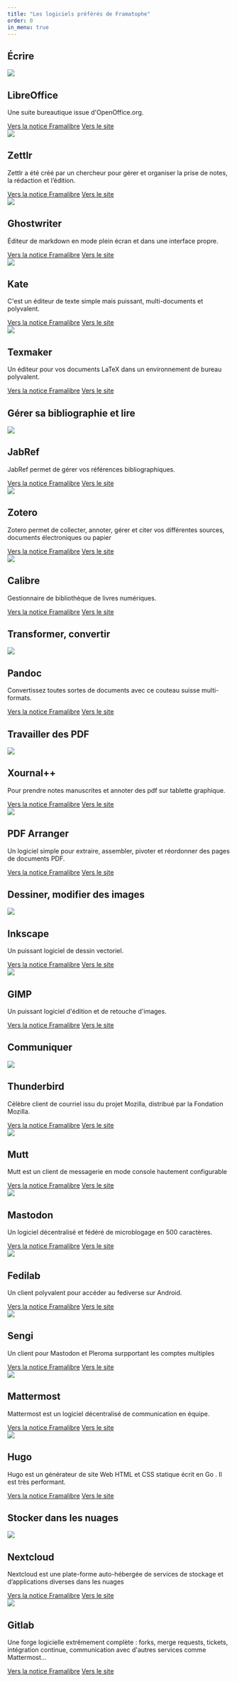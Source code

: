 ```yaml
---
title: "Les logiciels préférés de Framatophe"
order: 0
in_menu: true
---
```



## Écrire

  <article class="framalibre-notice">
    <div>
      <img src="https://beta.framalibre.org/images/logo/LibreOffice.png">
    </div>
    <div>
      <h2>LibreOffice</h2>
      <p>Une suite bureautique issue d'OpenOffice.org.</p>
      <div>
        <a href="https://beta.framalibre.org/notices/libreoffice.html">Vers la notice Framalibre</a>
        <a href="https://fr.libreoffice.org/">Vers le site</a>
      </div>
    </div>
  </article>


  <article class="framalibre-notice">
    <div>
      <img src="https://beta.framalibre.org/images/logo/Zettlr.png">
    </div>
    <div>
      <h2>Zettlr</h2>
      <p>Zettlr a été créé par un chercheur pour gérer et organiser la prise de notes, la rédaction et l’édition.</p>
      <div>
        <a href="https://beta.framalibre.org/notices/zettlr.html">Vers la notice Framalibre</a>
        <a href="https://www.zettlr.com/">Vers le site</a>
      </div>
    </div>
  </article>


  <article class="framalibre-notice">
    <div>
      <img src="https://beta.framalibre.org/images/logo/Ghostwriter.png">
    </div>
    <div>
      <h2>Ghostwriter</h2>
      <p>Éditeur de markdown en mode plein écran et dans une interface propre.</p>
      <div>
        <a href="https://beta.framalibre.org/notices/ghostwriter.html">Vers la notice Framalibre</a>
        <a href="https://wereturtle.github.io/ghostwriter/">Vers le site</a>
      </div>
    </div>
  </article>


  <article class="framalibre-notice">
    <div>
      <img src="https://beta.framalibre.org/images/logo/Kate.png">
    </div>
    <div>
      <h2>Kate</h2>
      <p>C'est un éditeur de texte simple mais puissant, multi-documents et polyvalent.</p>
      <div>
        <a href="https://beta.framalibre.org/notices/kate.html">Vers la notice Framalibre</a>
        <a href="https://kate-editor.org/">Vers le site</a>
      </div>
    </div>
  </article>

  
  <article class="framalibre-notice">
    <div>
      <img src="https://beta.framalibre.org/images/logo/Texmaker.png">
    </div>
    <div>
      <h2>Texmaker</h2>
      <p>Un éditeur pour vos documents LaTeX dans un environnement de bureau polyvalent.</p>
      <div>
        <a href="https://beta.framalibre.org/notices/texmaker.html">Vers la notice Framalibre</a>
        <a href="http://www.xm1math.net/texmaker/index_fr.html">Vers le site</a>
      </div>
    </div>
  </article>

## Gérer sa bibliographie et lire


  <article class="framalibre-notice">
    <div>
      <img src="https://beta.framalibre.org/images/logo/JabRef.png">
    </div>
    <div>
      <h2>JabRef</h2>
      <p>JabRef permet de gérer vos références bibliographiques.</p>
      <div>
        <a href="https://beta.framalibre.org/notices/jabref.html">Vers la notice Framalibre</a>
        <a href="https://www.jabref.org">Vers le site</a>
      </div>
    </div>
  </article>


  <article class="framalibre-notice">
    <div>
      <img src="https://beta.framalibre.org/images/logo/Zotero.png">
    </div>
    <div>
      <h2>Zotero</h2>
      <p>Zotero permet de collecter, annoter, gérer et citer vos différentes sources, documents électroniques ou papier</p>
      <div>
        <a href="https://beta.framalibre.org/notices/zotero.html">Vers la notice Framalibre</a>
        <a href="https://www.zotero.org/">Vers le site</a>
      </div>
    </div>
  </article>

  
  <article class="framalibre-notice">
    <div>
      <img src="https://beta.framalibre.org/images/logo/Calibre.png">
    </div>
    <div>
      <h2>Calibre</h2>
      <p>Gestionnaire de bibliothèque de livres numériques.</p>
      <div>
        <a href="https://beta.framalibre.org/notices/calibre.html">Vers la notice Framalibre</a>
        <a href="https://calibre-ebook.com/">Vers le site</a>
      </div>
    </div>
  </article>

## Transformer, convertir


  <article class="framalibre-notice">
    <div>
      <img src="https://beta.framalibre.org/images/logo/Pandoc.png">
    </div>
    <div>
      <h2>Pandoc</h2>
      <p>Convertissez toutes sortes de documents avec ce couteau suisse multi-formats.</p>
      <div>
        <a href="https://beta.framalibre.org/notices/pandoc.html">Vers la notice Framalibre</a>
        <a href="http://pandoc.org">Vers le site</a>
      </div>
    </div>
  </article>

## Travailler des PDF


  <article class="framalibre-notice">
    <div>
      <img src="https://beta.framalibre.org/images/logo/Xournal++.png">
    </div>
    <div>
      <h2>Xournal++</h2>
      <p>Pour prendre notes manuscrites et annoter des pdf sur tablette graphique.</p>
      <div>
        <a href="https://beta.framalibre.org/notices/xournal.html">Vers la notice Framalibre</a>
        <a href="https://github.com/xournalpp/xournalpp">Vers le site</a>
      </div>
    </div>
  </article>

  
  <article class="framalibre-notice">
    <div>
      <img src="https://beta.framalibre.org/images/logo/PDF%20Arranger.png">
    </div>
    <div>
      <h2>PDF Arranger</h2>
      <p>Un logiciel simple pour extraire, assembler, pivoter et réordonner des pages de documents PDF.</p>
      <div>
        <a href="https://beta.framalibre.org/notices/pdf-arranger.html">Vers la notice Framalibre</a>
        <a href="https://github.com/pdfarranger/pdfarranger">Vers le site</a>
      </div>
    </div>
  </article>

## Dessiner, modifier des images


  <article class="framalibre-notice">
    <div>
      <img src="https://beta.framalibre.org/images/logo/Inkscape.png">
    </div>
    <div>
      <h2>Inkscape</h2>
      <p>Un puissant logiciel de dessin vectoriel.</p>
      <div>
        <a href="https://beta.framalibre.org/notices/inkscape.html">Vers la notice Framalibre</a>
        <a href="https://inkscape.org/fr/">Vers le site</a>
      </div>
    </div>
  </article>


  <article class="framalibre-notice">
    <div>
      <img src="https://beta.framalibre.org/images/logo/GIMP.png">
    </div>
    <div>
      <h2>GIMP</h2>
      <p>Un puissant logiciel d'édition et de retouche d'images.</p>
      <div>
        <a href="https://beta.framalibre.org/notices/gimp.html">Vers la notice Framalibre</a>
        <a href="https://www.gimp.org/">Vers le site</a>
      </div>
    </div>
  </article>

## Communiquer


  <article class="framalibre-notice">
    <div>
      <img src="https://beta.framalibre.org/images/logo/Thunderbird.png">
    </div>
    <div>
      <h2>Thunderbird</h2>
      <p>Célèbre client de courriel issu du projet Mozilla, distribué par la Fondation Mozilla.</p>
      <div>
        <a href="https://beta.framalibre.org/notices/thunderbird.html">Vers la notice Framalibre</a>
        <a href="https://www.thunderbird.net/fr/">Vers le site</a>
      </div>
    </div>
  </article>


  <article class="framalibre-notice">
    <div>
      <img src="https://beta.framalibre.org/images/logo/Mutt.gif">
    </div>
    <div>
      <h2>Mutt</h2>
      <p>Mutt est un client de messagerie en mode console hautement configurable</p>
      <div>
        <a href="https://beta.framalibre.org/notices/mutt.html">Vers la notice Framalibre</a>
        <a href="http://www.mutt.org/">Vers le site</a>
      </div>
    </div>
  </article>


  
  <article class="framalibre-notice">
    <div>
      <img src="https://beta.framalibre.org/images/logo/Mastodon.png">
    </div>
    <div>
      <h2>Mastodon</h2>
      <p>Un logiciel décentralisé et fédéré de microblogage en 500 caractères.</p>
      <div>
        <a href="https://beta.framalibre.org/notices/mastodon.html">Vers la notice Framalibre</a>
        <a href="https://joinmastodon.org/">Vers le site</a>
      </div>
    </div>
  </article>


  <article class="framalibre-notice">
    <div>
      <img src="https://beta.framalibre.org/images/logo/Fedilab.png">
    </div>
    <div>
      <h2>Fedilab</h2>
      <p>Un client polyvalent pour accéder au fediverse sur Android.</p>
      <div>
        <a href="https://beta.framalibre.org/notices/fedilab.html">Vers la notice Framalibre</a>
        <a href="https://fedilab.app/">Vers le site</a>
      </div>
    </div>
  </article>


  <article class="framalibre-notice">
    <div>
      <img src="https://beta.framalibre.org/images/logo/Sengi.png">
    </div>
    <div>
      <h2>Sengi</h2>
      <p>Un client pour Mastodon et Pleroma surpportant les comptes multiples</p>
      <div>
        <a href="https://beta.framalibre.org/notices/sengi.html">Vers la notice Framalibre</a>
        <a href="https://nicolasconstant.github.io/sengi/">Vers le site</a>
      </div>
    </div>
  </article>



  <article class="framalibre-notice">
    <div>
      <img src="https://beta.framalibre.org/images/logo/Mattermost.png">
    </div>
    <div>
      <h2>Mattermost</h2>
      <p>Mattermost est un logiciel décentralisé de communication en équipe.</p>
      <div>
        <a href="https://beta.framalibre.org/notices/mattermost.html">Vers la notice Framalibre</a>
        <a href="https://www.mattermost.org/">Vers le site</a>
      </div>
    </div>
  </article>

  
  <article class="framalibre-notice">
    <div>
      <img src="https://beta.framalibre.org/images/logo/Hugo.png">
    </div>
    <div>
      <h2>Hugo</h2>
      <p>Hugo est un générateur de site Web HTML et CSS statique écrit en Go . Il est très performant.</p>
      <div>
        <a href="https://beta.framalibre.org/notices/hugo.html">Vers la notice Framalibre</a>
        <a href="https://gohugo.io/">Vers le site</a>
      </div>
    </div>
  </article>

## Stocker dans les nuages


  <article class="framalibre-notice">
    <div>
      <img src="https://beta.framalibre.org/images/logo/Nextcloud.png">
    </div>
    <div>
      <h2>Nextcloud</h2>
      <p>Nextcloud est une plate-forme auto-hébergée de services de stockage et d’applications diverses dans les nuages</p>
      <div>
        <a href="https://beta.framalibre.org/notices/nextcloud.html">Vers la notice Framalibre</a>
        <a href="https://nextcloud.com/">Vers le site</a>
      </div>
    </div>
  </article>

  
  <article class="framalibre-notice">
    <div>
      <img src="https://beta.framalibre.org/images/logo/Gitlab.png">
    </div>
    <div>
      <h2>Gitlab</h2>
      <p>Une forge logicielle extrêmement complète&nbsp;: forks, merge requests, tickets, intégration continue, communication avec d'autres services comme Mattermost…</p>
      <div>
        <a href="https://beta.framalibre.org/notices/gitlab.html">Vers la notice Framalibre</a>
        <a href="https://gitlab.com">Vers le site</a>
      </div>
    </div>
  </article> 
